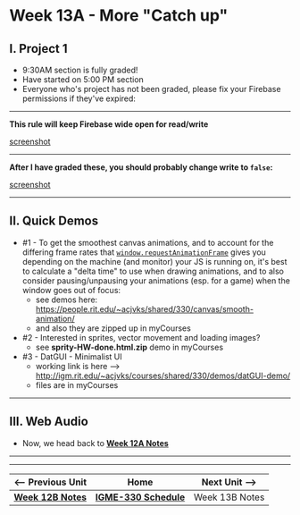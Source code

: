 # Week 13A - More "Catch up"

## I. Project 1
- 9:30AM section is fully graded!
- Have started on 5:00 PM section
- Everyone who's project has not been graded, please fix your Firebase permissions if they've expired:

<hr>

**This rule will keep Firebase wide open for read/write**

[screenshot](_images/firebase-1.png)

<hr>

**After I have graded these, you should probably change write to `false`:**

[screenshot](_images/firebase-2.png)

<hr>

## II. Quick Demos
- #1 - To get the smoothest canvas animations, and to account for the differing frame rates that [`window.requestAnimationFrame`](https://developer.mozilla.org/en-US/docs/Web/API/window/requestAnimationFrame) gives you depending on the machine (and monitor) your JS is running on, it's best to calculate a "delta time" to use when drawing animations, and to also consider pausing/unpausing your animations (esp. for a game) when the window goes out of focus:
  - see demos here: https://people.rit.edu/~acjvks/shared/330/canvas/smooth-animation/
  - and also they are zipped up in myCourses
- #2 - Interested in sprites, vector movement and loading images?
    - see **sprity-HW-done.html.zip** demo in myCourses
- #3 - DatGUI - Minimalist UI
    - working link is here --> http://igm.rit.edu/~acjvks/courses/shared/330/demos/datGUI-demo/
    - files are in myCourses

<hr>

## III. Web Audio
- Now, we head back to  [**Week 12A Notes**](12A.md) 


<hr><hr>

| <-- Previous Unit | Home | Next Unit -->
| --- | --- | --- 
| [**Week 12B Notes**](12B.md)     |  [**IGME-330 Schedule**](../schedule.md) | Week 13B Notes

